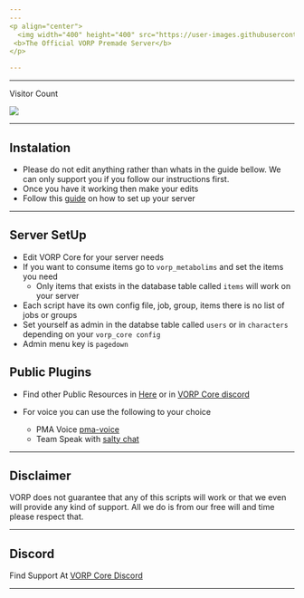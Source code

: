 ```yaml
---
---
<p align="center">
  <img width="400" height="400" src="https://user-images.githubusercontent.com/87246847/193861774-57ee96f0-aaa5-4ba7-b5da-1707ffc122b9.gif"><br>
 <b>The Official VORP Premade Server</b>
</p>

---
```

---

<p>Visitor Count</p>
  <img src="https://profile-counter.glitch.me/vorp_pre-made/count.svg" />

---  

## Instalation
   - Please do not edit anything rather than whats in the guide bellow. We can only support you if you follow our instructions first.
   - Once you have it working then make your edits
   - Follow this [guide](https://github.com/VORPCORE/VORP_Documentation/blob/7487f6381180cf040f70f472e3c730289663a6fe/old_docs/docs/guide.md) on how to set up your server

---

## Server SetUp

- Edit VORP Core for your server needs
- If you want to consume items go to `vorp_metabolims` and set the items you need
  - Only items that exists in the database table called `items` will work on your server 
- Each script have its own config file, job, group, items there is no list of jobs or groups 
- Set yourself as admin in the databse table called `users`  or in `characters` depending on your `vorp_core config`
- Admin menu key is `pagedown`

## Public Plugins

- Find other Public Resources in [Here](https://github.com/outsider31000/public-scripts) or in [VORP Core discord](https://discord.gg/DHGVAbCj7N) 

- For voice you can use the following to your choice
  - PMA Voice [pma-voice](https://github.com/AvarianKnight/pma-voice/releases)
  - Team Speak with [salty chat](https://github.com/v10networkscom/saltychat-fivem/releases)

---

## Disclaimer
VORP does not guarantee that any of this scripts will work or that we even will provide any kind of support. All we do is from our free will and time please respect that.

---

## Discord

Find Support At [VORP Core Discord](https://discord.gg/DHGVAbCj7N) 

---
